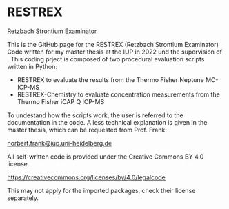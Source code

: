 # RESTREX
Retzbach Strontium Examinator


This is the GitHub page for the RESTREX (Retzbach Strontium Examinator) Code written for my master thesis at the IUP in 2022 und the supervision of . This coding prject is composed of two procedural evaluation scripts written in Python:
- RESTREX to evaluate the results from the Thermo Fisher Neptune MC-ICP-MS
- RESTREX-Chemistry to evaluate concentration measurements from the Thermo Fisher iCAP Q ICP-MS

To undestand how the scripts work, the user is referred to the documentation in the code. A less technical explanation is given in the master thesis, which can be requested from Prof. Frank:

norbert.frank@iup.uni-heidelberg.de

All self-written code is provided under the Creative Commons BY 4.0 license.

https://creativecommons.org/licenses/by/4.0/legalcode

This may not apply for the imported packages, check their license separately.
